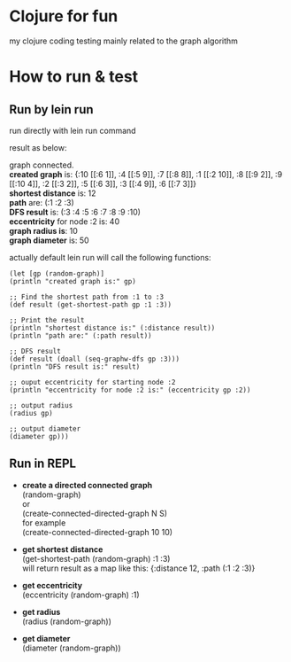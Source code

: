 # Clojure for fun

my clojure coding testing
mainly related to the graph algorithm

# How to run & test
## Run by lein run
run directly with lein run command  

result as below:  

graph connected.  
**created graph** is: {:10 [[:6 1]], :4 [[:5 9]], :7 [[:8 8]], :1 [[:2 10]], :8 [[:9 2]], :9 [[:10 4]], :2 [[:3 2]], :5 [[:6 3]], :3 [[:4 9]], :6 [[:7 3]]}  
**shortest distance** is: 12  
**path** are: (:1 :2 :3)  
**DFS result** is: (:3 :4 :5 :6 :7 :8 :9 :10)  
**eccentricity** for node :2 is: 40  
**graph radius is**: 10  
**graph diameter** is: 50  

  
actually default lein run will call the following functions:  
    

    (let [gp (random-graph)]
    (println "created graph is:" gp)

    ;; Find the shortest path from :1 to :3
    (def result (get-shortest-path gp :1 :3))

    ;; Print the result
    (println "shortest distance is:" (:distance result))
    (println "path are:" (:path result))

    ;; DFS result
    (def result (doall (seq-graphw-dfs gp :3)))
    (println "DFS result is:" result)

    ;; ouput eccentricity for starting node :2
    (println "eccentricity for node :2 is:" (eccentricity gp :2))

    ;; output radius
    (radius gp)

    ;; output diameter
    (diameter gp)))  

## Run in REPL
- **create a directed connected graph**  
  (random-graph)  
  or  
  (create-connected-directed-graph N S)  
  for example  
  (create-connected-directed-graph 10 10)
  
- **get shortest distance**  
  (get-shortest-path (random-graph) :1 :3)  
  will return result as a map like this:
  {:distance 12, :path (:1 :2 :3)}
  
- **get eccentricity**  
  (eccentricity (random-graph) :1)
  
- **get radius**  
  (radius (random-graph))
  
- **get diameter**     
  (diameter (random-graph)) 
